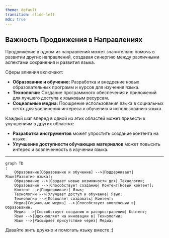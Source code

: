 ```yaml
---
theme: default
transition: slide-left
mdc: true
---
```


## Важность Продвижения в Направлениях

Продвижение в одном из направлений может значительно помочь в развитии других направлений, создавая синергию между
различными аспектами сохранения и развития языка.

<v-click>

Сферы влияния включают:

- **Образование и обучение:** Разработка и внедрение новых образовательных программ и курсов для изучения языка.
- **Технологии:** Создание программного обеспечения и приложений для лучшего доступа к языковым ресурсам.
- **Социальные медиа:** Поощрение использования языка в социальных сетях для увеличения интереса к обучению и использованию языка.

</v-click>

<v-click>

Каждый шаг вперед в одной из этих областей может привести к улучшениям в других областях:

- **Разработка инструментов** может упростить создание контента на языке.
- **Улучшение доступности обучающих материалов** может повысить интерес и вовлеченность в изучении языка.

</v-click>

---

```mermaid
graph TD
;
    Образование[Образование и обучение] -->|Поддерживает| Язык[Развитие языка];
    Образование -->|Создает новые возможности для| Технологии;
    Образование -->|Способствует созданию| Контент[Новый контент];
    Контент -->|Поддерживает| Язык;
    Технологии -->|Улучшает доступ и обучение| Язык;
    Технологии -->|Позволяет создавать| Контент;
    Медиа[Cоциальные медиа] -->|Способствует вовлечению в| Образование;
    Медиа -->|Способствует созданию и распространению| Контент;
    Язык -->|Вдохновляет на инновации в| Технологии;
    Язык -->|Расширяет присутствие через| Медиа;
```

<v-click>

Давайте жить дружно и помогать языку вместе :)
</v-click>



